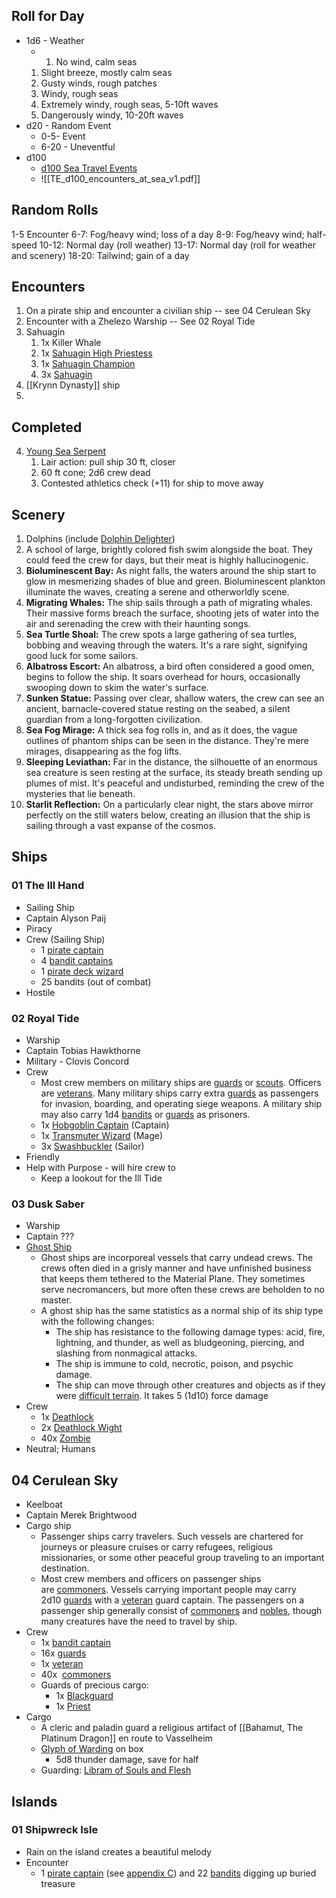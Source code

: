 
## Roll for Day

* 1d6 - Weather
	* 1. No wind, calm seas
	1. Slight breeze, mostly calm seas
	2. Gusty winds, rough patches
	3. Windy, rough seas
	4. Extremely windy, rough seas, 5-10ft waves
	5. Dangerously windy, 10-20ft waves
* d20 - Random Event
	* 0-5- Event
	* 6-20 - Uneventful
* d100
	* [d100 Sea Travel Events](https://www.dndspeak.com/2017/12/04/100-sea-travel-events/)
	* ![[TE_d100_encounters_at_sea_v1.pdf]]

## Random Rolls

1-5        Encounter
6-7:       Fog/heavy wind; loss of a day
8-9:       Fog/heavy wind; half-speed
10-12:   Normal day (roll weather)
13-17:   Normal day (roll for weather and scenery)
18-20:   Tailwind; gain of a day
## Encounters

1. On a pirate ship and encounter a civilian ship -- see 04 Cerulean Sky
2. Encounter with a Zhelezo Warship -- See 02 Royal Tide
3. Sahuagin
	1. 1x Killer Whale
	1. 1x [Sahuagin High Priestess](https://www.dndbeyond.com/monsters/316516-sahuagin-high-priestess)
	1. 1x [Sahuagin Champion](https://www.dndbeyond.com/monsters/316122-sahuagin-champion)
	1. 3x [Sahuagin](https://www.dndbeyond.com/encounter-builder)
4. [[Krynn Dynasty]] ship
5. 

## Completed

4. [Young Sea Serpent](https://www.dndbeyond.com/monsters/2059767-young-sea-serpent)
	1. Lair action: pull ship 30 ft, closer
	2. 60 ft cone; 2d6 crew dead
	3. Contested athletics check (+11) for ship to move away
## Scenery

1. Dolphins (include [Dolphin Delighter](https://www.dndbeyond.com/monsters/2560779-dolphin-delighter))
2. A school of large, brightly colored fish swim alongside the boat. They could feed the crew for days, but their meat is highly hallucinogenic.
3. **Bioluminescent Bay:** As night falls, the waters around the ship start to glow in mesmerizing shades of blue and green. Bioluminescent plankton illuminate the waves, creating a serene and otherworldly scene.
4. **Migrating Whales:** The ship sails through a path of migrating whales. Their massive forms breach the surface, shooting jets of water into the air and serenading the crew with their haunting songs.
5. **Sea Turtle Shoal:** The crew spots a large gathering of sea turtles, bobbing and weaving through the waters. It's a rare sight, signifying good luck for some sailors.
6. **Albatross Escort:** An albatross, a bird often considered a good omen, begins to follow the ship. It soars overhead for hours, occasionally swooping down to skim the water's surface.
7. **Sunken Statue:** Passing over clear, shallow waters, the crew can see an ancient, barnacle-covered statue resting on the seabed, a silent guardian from a long-forgotten civilization.
8. **Sea Fog Mirage:** A thick sea fog rolls in, and as it does, the vague outlines of phantom ships can be seen in the distance. They're mere mirages, disappearing as the fog lifts.
9. **Sleeping Leviathan:** Far in the distance, the silhouette of an enormous sea creature is seen resting at the surface, its steady breath sending up plumes of mist. It's peaceful and undisturbed, reminding the crew of the mysteries that lie beneath.
10. **Starlit Reflection:** On a particularly clear night, the stars above mirror perfectly on the still waters below, creating an illusion that the ship is sailing through a vast expanse of the cosmos.

## Ships

### 01 The Ill Hand

* Sailing Ship
* Captain Alyson Paij
* Piracy
* Crew (Sailing Ship)
	* 1 [pirate captain](https://www.dndbeyond.com/monsters/316600-pirate-captain)
	* 4 [bandit captains](https://www.dndbeyond.com/monsters/16799-bandit-captain)
	* 1 [pirate deck wizard](https://www.dndbeyond.com/monsters/316603-pirate-deck-wizard)
	* 25 bandits (out of combat)
* Hostile

### 02 Royal Tide

* Warship
* Captain Tobias Hawkthorne
* Military - Clovis Concord
* Crew
	* Most crew members on military ships are [guards](https://www.dndbeyond.com/monsters/16915-guard) or [scouts](https://www.dndbeyond.com/monsters/17007-scout). Officers are [veterans](https://www.dndbeyond.com/monsters/17045-veteran). Many military ships carry extra [guards](https://www.dndbeyond.com/monsters/16915-guard) as passengers for invasion, boarding, and operating siege weapons. A military ship may also carry 1d4 [bandits](https://www.dndbeyond.com/monsters/16798-bandit) or [guards](https://www.dndbeyond.com/monsters/16915-guard) as prisoners.
	* 1x [Hobgoblin Captain](https://www.dndbeyond.com/monsters/17160-hobgoblin-captain) (Captain)
	* 1x [Transmuter Wizard](https://www.dndbeyond.com/monsters/2560943-transmuter-wizard) (Mage)
	* 3x [Swashbuckler](https://www.dndbeyond.com/monsters/2560936-swashbuckler) (Sailor)
* Friendly
* Help with Purpose - will hire crew to
	* Keep a lookout for the Ill Tide
### 03 Dusk Saber

* Warship
* Captain ???
* [Ghost Ship](https://www.dndbeyond.com/sources/gos/of-ships-and-the-sea#Ghost)
	* Ghost ships are incorporeal vessels that carry undead crews. The crews often died in a grisly manner and have unfinished business that keeps them tethered to the Material Plane. They sometimes serve necromancers, but more often these crews are beholden to no master.
	* A ghost ship has the same statistics as a normal ship of its ship type with the following changes:
		- The ship has resistance to the following damage types: acid, fire, lightning, and thunder, as well as bludgeoning, piercing, and slashing from nonmagical attacks.
		- The ship is immune to cold, necrotic, poison, and psychic damage.
		- The ship can move through other creatures and objects as if they were [difficult terrain](https://www.dndbeyond.com/sources/basic-rules/adventuring#DifficultTerrain). It takes 5 (1d10) force damage
* Crew
	* 1x [Deathlock](https://www.dndbeyond.com/monsters/2560767-deathlock)
	* 2x [Deathlock Wight](https://www.dndbeyond.com/monsters/2560766-deathlock-wight)
	* 40x [Zombie](https://www.dndbeyond.com/monsters/17077-zombie)
* Neutral; Humans

## 04 Cerulean Sky

* Keelboat
* Captain Merek Brightwood
* Cargo ship
	* Passenger ships carry travelers. Such vessels are chartered for journeys or pleasure cruises or carry refugees, religious missionaries, or some other peaceful group traveling to an important destination.
	* Most crew members and officers on passenger ships are [commoners](https://www.dndbeyond.com/monsters/16829-commoner). Vessels carrying important people may carry 2d10 [guards](https://www.dndbeyond.com/monsters/16915-guard) with a [veteran](https://www.dndbeyond.com/monsters/17045-veteran) guard captain. The passengers on a passenger ship generally consist of [commoners](https://www.dndbeyond.com/monsters/16829-commoner) and [nobles](https://www.dndbeyond.com/monsters/16966-noble), though many creatures have the need to travel by ship.
* Crew
	* 1x [bandit captain](https://www.dndbeyond.com/monsters/16799-bandit-captain)
	* 16x [guards](https://www.dndbeyond.com/monsters/16915-guard)
	* 1x [veteran](https://www.dndbeyond.com/monsters/17045-veteran)
	* 40x  [commoners](https://www.dndbeyond.com/monsters/16829-commoner)
	* Guards of precious cargo:
		* 1x [Blackguard](https://www.dndbeyond.com/monsters/2560741-blackguard)
		* 1x  [Priest](https://www.dndbeyond.com/monsters/16985-priest)
* Cargo
	* A cleric and paladin guard a religious artifact of [[Bahamut, The Platinum Dragon]] en route to Vasselheim
	* [Glyph of Warding](https://www.dndbeyond.com/spells/glyph-of-warding) on box
		* 5d8 thunder damage, save for half
	* Guarding: [Libram of Souls and Flesh](https://www.dndbeyond.com/magic-items/2412349-libram-of-souls-and-flesh)
## Islands

### 01 Shipwreck Isle

* Rain on the island creates a beautiful melody
* Encounter
	* 1 [pirate captain](https://www.dndbeyond.com/monsters/316600-pirate-captain) (see [appendix C](https://www.dndbeyond.com/sources/gos/monsters-and-npcs#PirateCaptain)) and 22 [bandits](https://www.dndbeyond.com/monsters/16798-bandit) digging up buried treasure
